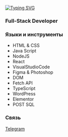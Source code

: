 
<a href="https://git.io/typing-svg"><img src="https://readme-typing-svg.demolab.com?font=Open+Sans&weight=600&size=30&pause=1000&color=F71D1D&width=435&lines=%D0%9F%D1%80%D0%B8%D0%B2%D0%B5%D1%82%2C+%F0%9F%91%8B+%D1%8F+%D0%9B%D0%B5%D0%B2+%D0%91%D0%B5%D0%BB%D1%8C%D1%86%D0%B5%D0%B2!" alt="Typing SVG" /></a>

### Full-Stack Developer 

### Языки и инструменты  
- HTML & CSS 
- Java Script 
- NodeJS
- React 
- VisualStudioCode 
- Figma & Photoshop 
- DOM
- Fetch API
- TypeScript 
- WordPress 
- Elementor 
- POST SQL 

### Связь
[Telegram](https://t.me/beltsev1)

